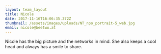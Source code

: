 ```yaml
---
layout: team_layout
title: Nicole
date: 2017-11-16T16:06:35.372Z
thumbnail: /assets/images/uploads/NT_npo_portrait-5_web.jpg
email: nicole@beetwo.at
---
```

Nicole has the big picture and the networks in mind. She also keeps a cool head and always has a smile to share.




